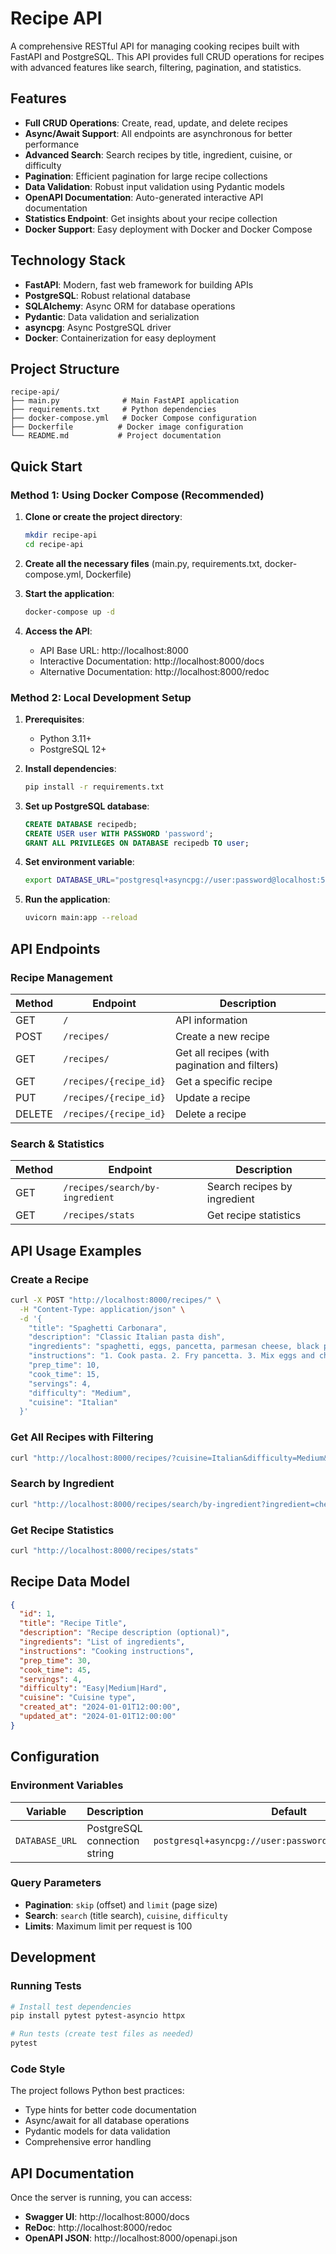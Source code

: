 # Recipe API

A comprehensive RESTful API for managing cooking recipes built with FastAPI and PostgreSQL. This API provides full CRUD operations for recipes with advanced features like search, filtering, pagination, and statistics.

## Features

- **Full CRUD Operations**: Create, read, update, and delete recipes
- **Async/Await Support**: All endpoints are asynchronous for better performance
- **Advanced Search**: Search recipes by title, ingredient, cuisine, or difficulty
- **Pagination**: Efficient pagination for large recipe collections
- **Data Validation**: Robust input validation using Pydantic models
- **OpenAPI Documentation**: Auto-generated interactive API documentation
- **Statistics Endpoint**: Get insights about your recipe collection
- **Docker Support**: Easy deployment with Docker and Docker Compose

## Technology Stack

- **FastAPI**: Modern, fast web framework for building APIs
- **PostgreSQL**: Robust relational database
- **SQLAlchemy**: Async ORM for database operations
- **Pydantic**: Data validation and serialization
- **asyncpg**: Async PostgreSQL driver
- **Docker**: Containerization for easy deployment

## Project Structure

```
recipe-api/
├── main.py              # Main FastAPI application
├── requirements.txt     # Python dependencies
├── docker-compose.yml   # Docker Compose configuration
├── Dockerfile          # Docker image configuration
└── README.md           # Project documentation
```

## Quick Start

### Method 1: Using Docker Compose (Recommended)

1. **Clone or create the project directory**:
   ```bash
   mkdir recipe-api
   cd recipe-api
   ```

2. **Create all the necessary files** (main.py, requirements.txt, docker-compose.yml, Dockerfile)

3. **Start the application**:
   ```bash
   docker-compose up -d
   ```

4. **Access the API**:
   - API Base URL: http://localhost:8000
   - Interactive Documentation: http://localhost:8000/docs
   - Alternative Documentation: http://localhost:8000/redoc

### Method 2: Local Development Setup

1. **Prerequisites**:
   - Python 3.11+
   - PostgreSQL 12+

2. **Install dependencies**:
   ```bash
   pip install -r requirements.txt
   ```

3. **Set up PostgreSQL database**:
   ```sql
   CREATE DATABASE recipedb;
   CREATE USER user WITH PASSWORD 'password';
   GRANT ALL PRIVILEGES ON DATABASE recipedb TO user;
   ```

4. **Set environment variable**:
   ```bash
   export DATABASE_URL="postgresql+asyncpg://user:password@localhost:5432/recipedb"
   ```

5. **Run the application**:
   ```bash
   uvicorn main:app --reload
   ```

## API Endpoints

### Recipe Management

| Method | Endpoint | Description |
|--------|----------|-------------|
| GET | `/` | API information |
| POST | `/recipes/` | Create a new recipe |
| GET | `/recipes/` | Get all recipes (with pagination and filters) |
| GET | `/recipes/{recipe_id}` | Get a specific recipe |
| PUT | `/recipes/{recipe_id}` | Update a recipe |
| DELETE | `/recipes/{recipe_id}` | Delete a recipe |

### Search & Statistics

| Method | Endpoint | Description |
|--------|----------|-------------|
| GET | `/recipes/search/by-ingredient` | Search recipes by ingredient |
| GET | `/recipes/stats` | Get recipe statistics |

## API Usage Examples

### Create a Recipe

```bash
curl -X POST "http://localhost:8000/recipes/" \
  -H "Content-Type: application/json" \
  -d '{
    "title": "Spaghetti Carbonara",
    "description": "Classic Italian pasta dish",
    "ingredients": "spaghetti, eggs, pancetta, parmesan cheese, black pepper",
    "instructions": "1. Cook pasta. 2. Fry pancetta. 3. Mix eggs and cheese. 4. Combine everything.",
    "prep_time": 10,
    "cook_time": 15,
    "servings": 4,
    "difficulty": "Medium",
    "cuisine": "Italian"
  }'
```

### Get All Recipes with Filtering

```bash
curl "http://localhost:8000/recipes/?cuisine=Italian&difficulty=Medium&limit=5"
```

### Search by Ingredient

```bash
curl "http://localhost:8000/recipes/search/by-ingredient?ingredient=cheese"
```

### Get Recipe Statistics

```bash
curl "http://localhost:8000/recipes/stats"
```

## Recipe Data Model

```json
{
  "id": 1,
  "title": "Recipe Title",
  "description": "Recipe description (optional)",
  "ingredients": "List of ingredients",
  "instructions": "Cooking instructions",
  "prep_time": 30,
  "cook_time": 45,
  "servings": 4,
  "difficulty": "Easy|Medium|Hard",
  "cuisine": "Cuisine type",
  "created_at": "2024-01-01T12:00:00",
  "updated_at": "2024-01-01T12:00:00"
}
```

## Configuration

### Environment Variables

| Variable | Description | Default |
|----------|-------------|---------|
| `DATABASE_URL` | PostgreSQL connection string | `postgresql+asyncpg://user:password@localhost/recipedb` |

### Query Parameters

- **Pagination**: `skip` (offset) and `limit` (page size)
- **Search**: `search` (title search), `cuisine`, `difficulty`
- **Limits**: Maximum limit per request is 100

## Development

### Running Tests

```bash
# Install test dependencies
pip install pytest pytest-asyncio httpx

# Run tests (create test files as needed)
pytest
```

### Code Style

The project follows Python best practices:
- Type hints for better code documentation
- Async/await for all database operations
- Pydantic models for data validation
- Comprehensive error handling



## API Documentation

Once the server is running, you can access:

- **Swagger UI**: http://localhost:8000/docs
- **ReDoc**: http://localhost:8000/redoc
- **OpenAPI JSON**: http://localhost:8000/openapi.json
